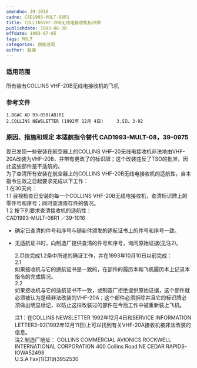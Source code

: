 ```yaml
---
amendno: 39-1016  
cadno: CAD1993-MULT-08R1  
title: COLLINSVHF-20B无线电接收机标识牌  
publishdate: 1993-06-30  
effdate: 1993-07-05  
tags: MULT  
categories: 民航总局  
author: 赵强  
---
```

  
### 适用范围  
所有装有COLLINS VHF-20B无线电接收机的飞机  
  
<!--more-->  
### 参考文件  
    1.DGAC AD 93-050(AB)R1  
    2.COLLINS NEWSLETTER (1992年 12月 4日)     3.SIL 3-92  
  
### 原因、措施和规定 本适航指令替代 CAD1993-MULT-08，39-0975  
现已发现一些安装在航空器上的COLLINS VHF-20无线电接收机非法地由VHF-20A改装为VHF-20B，并带有更改了的标识牌；这个改装违反了TSO的批准，因此这些部件是不适航的。  
    为了查清所有安装在航空器上的COLLINS VHF-20B无线电接收机的适航性，自本指令生效之日起要求完成以下工作：  
    1.在30天内：  
1.1 目视检查已安装的每一个COLLINS VHF-20B无线电接收机，查清标识牌上的零件号和序号；同时查清库存件的情况。  
1.2 按下列要求查清接收机的适航性：  
       CAD1993-MULT-08R1   ／39-1016  
- 确定已查清的件号和序号与随新件颁发的适航证书上的件号和序号一致。  
- 无适航证书时，向制造厂提供查清的件号和序号，询问原始证据(见注2)。  
  
    2.尽快完成1.2条中所述的确证工作，并在1993年10月10日以前完成：  
2.1  
 如果接收机与它的适航证书是一致的，在部件的履历本和飞机履历本上记录本指令的完成情况。  
2.2  
 如果接收机与它的适航证书不一致，或制造厂拒绝提供原始证据，这个部件就必须被认为是经非法改装的VHF-20A；这个部件必须拆除并且它的标识牌必须做出明显标记，以防止这样改装过的部件在今后工作中被重新装上飞机。  
  
    注1：在COLLINS NEWSLETTER 1992年12月4日和SERVICE INFORMATION LETTER3-92(1992年12月11日)上可以找到有关VHF-20A接收机被非法改装的信息。  
注2.制造厂地址：     COLLINS COMMERCIAL AVIONICS     ROCKWELL INTERNATIONAL CORPORATION 400 Collins Road NE CEDAR RAPIDS-IOWA52498  
U.S.A Fax(1)(319)3952530  
